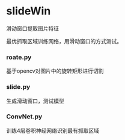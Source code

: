 # slideWin
滑动窗口提取图片特征

最优抓取区域训练网络，用滑动窗口的方式测试。

### roate.py
基于opencv对图片中的旋转矩形进行切割

### slide.py
生成滑动窗口，测试模型

### ConvNet.py
训练4层卷积神经网络识别最有抓取区域
